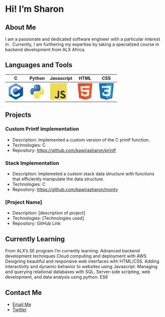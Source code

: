 # Hi! I’m Sharon

## About Me
I am a passionate and dedicated software engineer with a particular interest in . Currently, I am furthering my expertise by taking a specialized course in backend development from ALX Africa.

## Languages and Tools

| C | Python | Javascript | HTML | CSS |
|----------|----------|----------|----------|----------|
|	<img src="https://github.com/devicons/devicon/blob/master/icons/c/c-original.svg" title="C"  alt="C" width="55" height="55"/> | <img src="https://github.com/devicons/devicon/blob/master/icons/python/python-original.svg" title="Python"  alt="Python" width="55" height="55"/> | <img src="https://github.com/devicons/devicon/blob/master/icons/javascript/javascript-original.svg" title="JavaScript" alt="JavaScript" width="55" height="55"/> | <img src="https://github.com/devicons/devicon/blob/master/icons/html5/html5-original.svg" title="HTML5" alt="HTML5" height="55"/> | <img src="https://github.com/devicons/devicon/blob/master/icons/css3/css3-original.svg" title="CSS" alt="CSS" height="55"/> |

<!--
## Skills

- Web Development: Experienced with SQL, Django, Flask, and RESTful APIs.
- Web Servers: Skilled in configuring and managing Apache and Nginx servers
-->

## Projects
### Custom Printf Implementation
- Description: Implemented a custom version of the C printf function.
- Technologies: C
- Repository: https://github.com/kawirasharon/printf
### Stack Implementation
- Description: Implemeted a custom stack data structure with functions that efficiently manipulate the data structure.
- Technologies: C
- Repository: https://github.com/kawirasharon/monty
### [Project Name]
- Description: [description of project]
- Technologies: [Technologies used]
- Repository: GitHub Link

<!--
## Education
Bachelor of Business Information Technology, Mount Kenya University, 2021

## Experience
### [Internship/Job Title]
- Company Name: [Company Name]
- Duration: [Start Date] - [End Date]
- Responsibilities:
. Developed and maintained backend services using [Technologies].
. Collaborated with frontend developers to integrate APIs.
. Participated in code reviews and contributed to improving code quality.
-->

## Currently Learning
From ALX’s SE program I’m currently learning:
Advanced backend development techniques
Cloud computing and deployment with AWS
Designing beautiful and responsive web interfaces with HTML/CSS.
Adding interactivity and dynamic behavior to websites using Javascript.
Managing and querying relational databases with SQL.
Server-side scripting, web development, and data analysis using python.
ES6

## Contact Me
- <a href="mailto:sharonkawira389@gmail.com">Email Me</a>
- <a href="x.com/sharonkawira10">Twitter</a>
